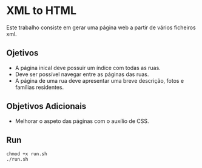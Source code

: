 # XML to HTML

Este trabalho consiste em gerar uma página web a partir de vários ficheiros xml.

## Ojetivos

- A página inical deve possuir um índice com todas as ruas.
- Deve ser possível navegar entre as páginas das ruas.
- A página de uma rua deve apresentar uma breve descrição, fotos e famílias residentes.

## Objetivos Adicionais

- Melhorar o aspeto das páginas com o auxílio de CSS.

## Run

```
chmod +x run.sh
./run.sh
```